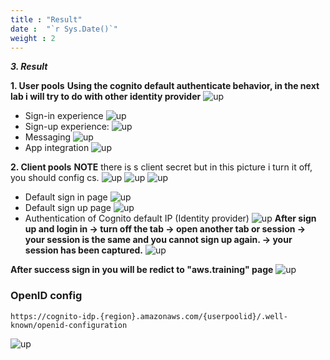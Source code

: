 ```yaml
---
title : "Result"
date :  "`r Sys.Date()`" 
weight : 2
---
```

***3. Result***

**1. User pools**
**Using the cognito default authenticate behavior, in the next lab i will try to do with other identity provider**
![up](/FCJ2024/images/Cognito/ter1.png)
- Sign-in experience
![up](/FCJ2024/images/Cognito/ter2.png)
- Sign-up experience:
![up](/FCJ2024/images/Cognito/ter3.png)
- Messaging 
![up](/FCJ2024/images/Cognito/ter4.png)
- App integration
![up](/FCJ2024/images/Cognito/ter5.png)

**2. Client pools**
**NOTE** there is s client secret but in this picture i turn it off, you should config cs.
![up](/FCJ2024/images/Cognito/ter6.png)
![up](/FCJ2024/images/Cognito/tercl1.png)
![up](/FCJ2024/images/Cognito/tercl2.png)

- Default sign in page
![up](/FCJ2024/images/Cognito/re1.png)
- Default sign up page
![up](/FCJ2024/images/Cognito/re2.png)
- Authentication of Cognito default IP (Identity provider)
![up](/FCJ2024/images/Cognito/re3.png)
**After sign up and login in  -> turn off the tab -> open another tab or session -> your session is the same and you cannot sign up again.  -> your session has been captured.**
![up](/FCJ2024/images/Cognito/tercl3.png)

**After success sign in you will be redict to "aws.training" page**
![up](/FCJ2024/images/Cognito/url_callback.jpg)

### OpenID config
    https://cognito-idp.{region}.amazonaws.com/{userpoolid}/.well-known/openid-configuration
![up](/FCJ2024/images/Cognito/openidconfig.jpg)
